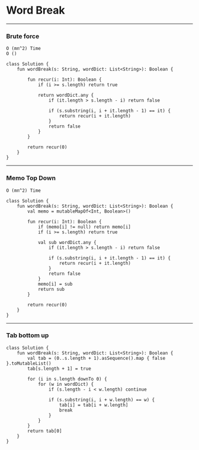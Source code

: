 

# Word Break

---

### Brute force

    O (mn^2) Time
    O ()

    class Solution {
        fun wordBreak(s: String, wordDict: List<String>): Boolean {
    
            fun recur(i: Int): Boolean {
                if (i >= s.length) return true
    
                return wordDict.any {
                    if (it.length > s.length - i) return false
    
                    if (s.substring(i, i + it.length - 1) == it) {
                        return recur(i + it.length)
                    }
                    return false
                }
            }
    
            return recur(0)
        }
    }

---

### Memo Top Down

    O (mn^2) Time

    class Solution {
        fun wordBreak(s: String, wordDict: List<String>): Boolean {
            val memo = mutableMapOf<Int, Boolean>()

            fun recur(i: Int): Boolean {
                if (memo[i] != null) return memo[i]
                if (i >= s.length) return true
    
                val sub wordDict.any {
                    if (it.length > s.length - i) return false
    
                    if (s.substring(i, i + it.length - 1) == it) {
                        return recur(i + it.length)
                    }
                    return false
                }
                memo[i] = sub
                return sub
            }
    
            return recur(0)
        }
    }

---

### Tab bottom up

    class Solution {
        fun wordBreak(s: String, wordDict: List<String>): Boolean {
            val tab = (0..s.length + 1).asSequence().map { false }.toMutableList()
            tab[s.length + 1] = true

            for (i in s.length downTo 0) {
                for (w in wordDict) {
                    if (s.length - i < w.length) continue

                    if (s.substring(i, i + w.length) == w) {
                        tab[i] = tab[i + w.length]
                        break
                    }
                }
            }
            return tab[0]
        }
    }